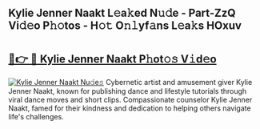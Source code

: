## Kylie Jenner Naakt L𝚎a𝚔ed N𝚞𝚍e - Part-ZzQ Vi𝚍𝚎o P𝚑𝚘tos - H𝚘𝚝 O𝚗𝚕yf𝚊ns L𝚎a𝚔s HOxuv

# <h2><a href="http://kf1hek.oniu.top/?m=Kylie+Jenner+Naakt">🔗👉 🔴 Kylie Jenner Naakt P𝚑ot𝚘𝚜 V𝚒d𝚎o</a></h2>

[![Kylie Jenner Naakt Nu𝚍e𝚜](https://i.imgur.com/0qMVB7G.gif)](http://kf1hek.oniu.top/?m=Kylie+Jenner+Naakt)
Cybernetic artist and amusement giver Kylie Jenner Naakt, known for publishing dance and lifestyle tutorials through viral dance moves and short clips. Compassionate counselor Kylie Jenner Naakt, famed for their kindness and dedication to helping others navigate life's challenges.  
